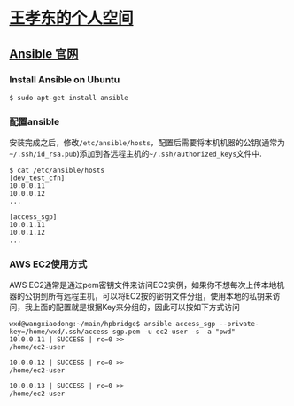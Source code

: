 # [王孝东的个人空间](https://scm-git.github.io/)
## [Ansible 官网](https://www.ansible.com/)
### Install Ansible on Ubuntu
```
$ sudo apt-get install ansible
```

### 配置ansible
安装完成之后，修改`/etc/ansible/hosts`，配置后需要将本机机器的公钥(通常为`~/.ssh/id_rsa.pub`)添加到各远程主机的`~/.ssh/authorized_keys`文件中.
```
$ cat /etc/ansible/hosts
[dev_test_cfn]
10.0.0.11
10.0.0.12
...

[access_sgp]
10.0.1.11
10.0.1.12
...
```

### AWS EC2使用方式
AWS EC2通常是通过pem密钥文件来访问EC2实例，如果你不想每次上传本地机器的公钥到所有远程主机，可以将EC2按的密钥文件分组，使用本地的私钥来访问，我上面的配置就是根据Key来分组的，因此可以按如下方式访问
```
wxd@wangxiaodong:~/main/hpbridge$ ansible access_sgp --private-key=/home/wxd/.ssh/access-sgp.pem -u ec2-user -s -a "pwd"
10.0.0.11 | SUCCESS | rc=0 >>
/home/ec2-user

10.0.0.12 | SUCCESS | rc=0 >>
/home/ec2-user

10.0.0.13 | SUCCESS | rc=0 >>
/home/ec2-user 
```

